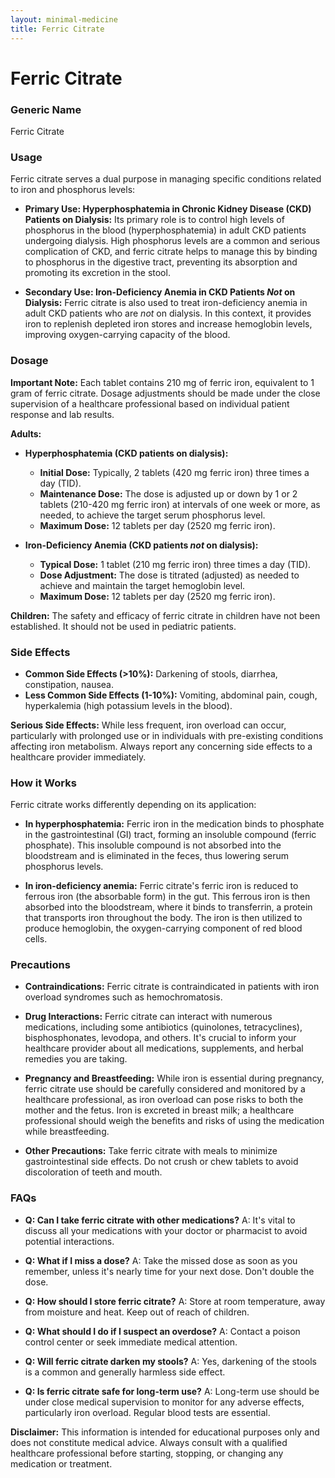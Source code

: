 ```yaml
---
layout: minimal-medicine
title: Ferric Citrate
---
```


# Ferric Citrate
### Generic Name
Ferric Citrate

### Usage
Ferric citrate serves a dual purpose in managing specific conditions related to iron and phosphorus levels:

* **Primary Use: Hyperphosphatemia in Chronic Kidney Disease (CKD) Patients on Dialysis:**  Its primary role is to control high levels of phosphorus in the blood (hyperphosphatemia) in adult CKD patients undergoing dialysis.  High phosphorus levels are a common and serious complication of CKD, and ferric citrate helps to manage this by binding to phosphorus in the digestive tract, preventing its absorption and promoting its excretion in the stool.

* **Secondary Use: Iron-Deficiency Anemia in CKD Patients *Not* on Dialysis:** Ferric citrate is also used to treat iron-deficiency anemia in adult CKD patients who are *not* on dialysis.  In this context, it provides iron to replenish depleted iron stores and increase hemoglobin levels, improving oxygen-carrying capacity of the blood.


### Dosage

**Important Note:** Each tablet contains 210 mg of ferric iron, equivalent to 1 gram of ferric citrate.  Dosage adjustments should be made under the close supervision of a healthcare professional based on individual patient response and lab results.

**Adults:**

* **Hyperphosphatemia (CKD patients on dialysis):**
    * **Initial Dose:** Typically, 2 tablets (420 mg ferric iron) three times a day (TID).
    * **Maintenance Dose:**  The dose is adjusted up or down by 1 or 2 tablets (210-420 mg ferric iron) at intervals of one week or more, as needed, to achieve the target serum phosphorus level.  
    * **Maximum Dose:** 12 tablets per day (2520 mg ferric iron).

* **Iron-Deficiency Anemia (CKD patients *not* on dialysis):**
    * **Typical Dose:** 1 tablet (210 mg ferric iron) three times a day (TID).
    * **Dose Adjustment:** The dose is titrated (adjusted) as needed to achieve and maintain the target hemoglobin level.
    * **Maximum Dose:** 12 tablets per day (2520 mg ferric iron).


**Children:** The safety and efficacy of ferric citrate in children have not been established.  It should not be used in pediatric patients.


### Side Effects

* **Common Side Effects (>10%):** Darkening of stools, diarrhea, constipation, nausea.
* **Less Common Side Effects (1-10%):** Vomiting, abdominal pain, cough, hyperkalemia (high potassium levels in the blood).

**Serious Side Effects:** While less frequent, iron overload can occur, particularly with prolonged use or in individuals with pre-existing conditions affecting iron metabolism.  Always report any concerning side effects to a healthcare provider immediately.


### How it Works

Ferric citrate works differently depending on its application:

* **In hyperphosphatemia:** Ferric iron in the medication binds to phosphate in the gastrointestinal (GI) tract, forming an insoluble compound (ferric phosphate). This insoluble compound is not absorbed into the bloodstream and is eliminated in the feces, thus lowering serum phosphorus levels.

* **In iron-deficiency anemia:**  Ferric citrate's ferric iron is reduced to ferrous iron (the absorbable form) in the gut. This ferrous iron is then absorbed into the bloodstream, where it binds to transferrin, a protein that transports iron throughout the body. The iron is then utilized to produce hemoglobin, the oxygen-carrying component of red blood cells.


### Precautions

* **Contraindications:** Ferric citrate is contraindicated in patients with iron overload syndromes such as hemochromatosis.

* **Drug Interactions:** Ferric citrate can interact with numerous medications, including some antibiotics (quinolones, tetracyclines), bisphosphonates, levodopa, and others.  It's crucial to inform your healthcare provider about all medications, supplements, and herbal remedies you are taking.

* **Pregnancy and Breastfeeding:** While iron is essential during pregnancy, ferric citrate use should be carefully considered and monitored by a healthcare professional, as iron overload can pose risks to both the mother and the fetus.  Iron is excreted in breast milk; a healthcare professional should weigh the benefits and risks of using the medication while breastfeeding.

* **Other Precautions:**  Take ferric citrate with meals to minimize gastrointestinal side effects.  Do not crush or chew tablets to avoid discoloration of teeth and mouth.


### FAQs

* **Q: Can I take ferric citrate with other medications?**  A:  It's vital to discuss all your medications with your doctor or pharmacist to avoid potential interactions.  

* **Q: What if I miss a dose?** A: Take the missed dose as soon as you remember, unless it's nearly time for your next dose.  Don't double the dose.

* **Q: How should I store ferric citrate?** A: Store at room temperature, away from moisture and heat. Keep out of reach of children.

* **Q: What should I do if I suspect an overdose?** A: Contact a poison control center or seek immediate medical attention.

* **Q: Will ferric citrate darken my stools?** A: Yes, darkening of the stools is a common and generally harmless side effect.

* **Q: Is ferric citrate safe for long-term use?** A: Long-term use should be under close medical supervision to monitor for any adverse effects, particularly iron overload.  Regular blood tests are essential.

**Disclaimer:** This information is intended for educational purposes only and does not constitute medical advice. Always consult with a qualified healthcare professional before starting, stopping, or changing any medication or treatment.
